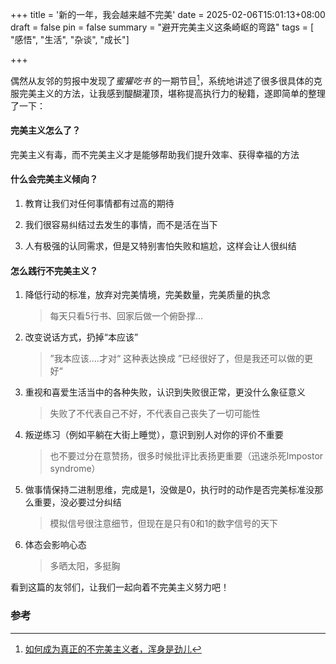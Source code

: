 +++
title = '新的一年，我会越来越不完美'
date = 2025-02-06T15:01:13+08:00
draft = false
pin = false
summary = "避开完美主义这条崎岖的弯路"
tags = [ "感悟", "生活", "杂谈", "成长"]

+++

偶然从友邻的剪报中发现了*蜜獾吃书* 的一期节目[^1]，系统地讲述了很多很具体的克服完美主义的方法，让我感到醍醐灌顶，堪称提高执行力的秘籍，遂即简单的整理了一下：

#### 完美主义怎么了？

完美主义有毒，而不完美主义才是能够帮助我们提升效率、获得幸福的方法

#### 什么会完美主义倾向？

1. 教育让我们对任何事情都有过高的期待

2. 我们很容易纠结过去发生的事情，而不是活在当下

3. 人有极强的认同需求，但是又特别害怕失败和尴尬，这样会让人很纠结

#### 怎么践行不完美主义？

1. 降低行动的标准，放弃对完美情境，完美数量，完美质量的执念

   > 每天只看5行书、回家后做一个俯卧撑...

2. 改变说话方式，扔掉“本应该”

   > ”我本应该....才对“ 这种表达换成 ”已经很好了，但是我还可以做的更好“

3. 重视和喜爱生活当中的各种失败，认识到失败很正常，更没什么象征意义

   > 失败了不代表自己不好，不代表自己丧失了一切可能性

3. 叛逆练习（例如平躺在大街上睡觉），意识到别人对你的评价不重要

   > 也不要过分在意赞扬，很多时候批评比表扬更重要（迅速杀死Impostor syndrome）

4. 做事情保持二进制思维，完成是1，没做是0，执行时的动作是否完美标准没那么重要，没必要过分纠结

   > 模拟信号很注意细节，但现在是只有0和1的数字信号的天下

5. 体态会影响心态

   > 多晒太阳，多挺胸

看到这篇的友邻们，让我们一起向着不完美主义努力吧！

### 参考

[^1]:[如何成为真正的不完美主义者，浑身是劲儿](https://open.spotify.com/episode/3yjCVb3jzXx6vQoUTMKxsd)

